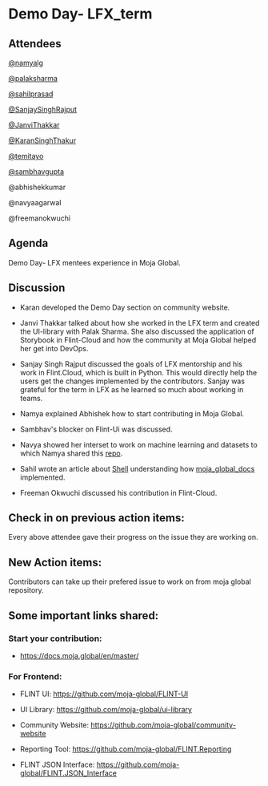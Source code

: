 # Demo Day- LFX_term
## Attendees
[@namyalg](https://github.com/Namyalg)

[@palaksharma](https://github.com/Palaksharma23)

[@sahilprasad](https://github.com/sailorworks)

[@SanjaySinghRajput](https://github.com/SanjaySinghRajpoot)

[@JanviThakkar](https://github.com/Janvi-Thakkar)

[@KaranSinghThakur](https://github.com/thisiskaransgit)

[@temitayo](https://github.com/temitayopelumi)

[@sambhavgupta](https://github.com/sambhavgupta0705)

@abhishekkumar

@navyaagarwal

@freemanokwuchi

## Agenda
Demo Day- LFX mentees experience in Moja Global.

## Discussion

- Karan developed the Demo Day section on community website.

- Janvi Thakkar talked about how she worked in the LFX term and created the UI-library with Palak Sharma. She also discussed the application of Storybook in Flint-Cloud and how the community at Moja Global helped her get into DevOps.

- Sanjay Singh Rajput discussed the goals of LFX mentorship and his work in Flint.Cloud, which is built in Python. This would directly help the users get the changes implemented by the contributors. Sanjay was grateful for the term in LFX as he learned so much about working in teams.

- Namya explained Abhishek how to start contributing in Moja Global.

- Sambhav's blocker on Flint-Ui was discussed.

- Navya showed her interset to work on machine learning and datasets to which Namya shared this [repo](https://github.com/moja-global/GCBM.Belize).

- Sahil wrote an article about [Shell](https://sailorworks.hashnode.dev/lets-get-into-shell) understanding how  [moja_global_docs](https://github.com/moja-global/moja_global_docs) implemented.

- Freeman Okwuchi discussed his contribution in Flint-Cloud.

## Check in on previous action items:
Every above attendee gave their progress on the issue they are working on.

## New Action items:

Contributors can take up their prefered issue to work on from moja global repository.

## Some important links shared:
### Start your contribution:
- https://docs.moja.global/en/master/
### For Frontend:

- FLINT UI: https://github.com/moja-global/FLINT-UI

- UI Library: https://github.com/moja-global/ui-library

- Community Website: https://github.com/moja-global/community-website

- Reporting Tool: https://github.com/moja-global/FLINT.Reporting

- FLINT JSON Interface: https://github.com/moja-global/FLINT.JSON_Interface


